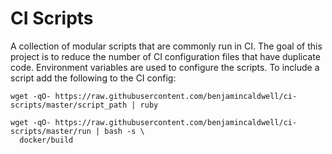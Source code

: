 # CI Scripts

A collection of modular scripts that are commonly run in CI. The goal of this project is to reduce the number of CI configuration files that have duplicate code. Environment variables are used to configure the scripts. To include a script add the following to the CI config:

```
wget -qO- https://raw.githubusercontent.com/benjamincaldwell/ci-scripts/master/script_path | ruby 
```

```
wget -qO- https://raw.githubusercontent.com/benjamincaldwell/ci-scripts/master/run | bash -s \
  docker/build
```

<!--Since this allows remove code execuation in the CI environment, it is suggested that this repo is forked so -->
